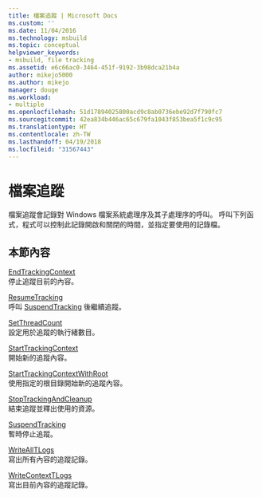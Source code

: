 ```yaml
---
title: 檔案追蹤 | Microsoft Docs
ms.custom: ''
ms.date: 11/04/2016
ms.technology: msbuild
ms.topic: conceptual
helpviewer_keywords:
- msbuild, file tracking
ms.assetid: e6c66ac0-3464-451f-9192-3b98dca21b4a
author: mikejo5000
ms.author: mikejo
manager: douge
ms.workload:
- multiple
ms.openlocfilehash: 51d17894025800acd9c8ab0736ebe92d7f790fc7
ms.sourcegitcommit: 42ea834b446ac65c679fa1043f853bea5f1c9c95
ms.translationtype: HT
ms.contentlocale: zh-TW
ms.lasthandoff: 04/19/2018
ms.locfileid: "31567443"
---
```

# <a name="file-tracking"></a>檔案追蹤
檔案追蹤會記錄對 Windows 檔案系統處理序及其子處理序的呼叫。 呼叫下列函式，程式可以控制此記錄開啟和關閉的時間，並指定要使用的記錄檔。  
  
## <a name="in-this-section"></a>本節內容  
 [EndTrackingContext](../msbuild/endtrackingcontext.md)  
 停止追蹤目前的內容。  
  
 [ResumeTracking](../msbuild/resumetracking.md)  
 呼叫 [SuspendTracking](../msbuild/suspendtracking.md) 後繼續追蹤。  
  
 [SetThreadCount](../msbuild/setthreadcount.md)  
 設定用於追蹤的執行緒數目。  
  
 [StartTrackingContext](../msbuild/starttrackingcontext.md)  
 開始新的追蹤內容。  
  
 [StartTrackingContextWithRoot](../msbuild/starttrackingcontextwithroot.md)  
 使用指定的根目錄開始新的追蹤內容。  
  
 [StopTrackingAndCleanup](../msbuild/stoptrackingandcleanup.md)  
 結束追蹤並釋出使用的資源。  
  
 [SuspendTracking](../msbuild/suspendtracking.md)  
 暫時停止追蹤。  
  
 [WriteAllTLogs](../msbuild/writealltlogs.md)  
 寫出所有內容的追蹤記錄。  
  
 [WriteContextTLogs](../msbuild/writecontexttlogs.md)  
 寫出目前內容的追蹤記錄。